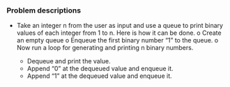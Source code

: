 ### Problem descriptions

- Take an integer n from the user as input and use a queue to print
  binary values of each integer from 1 to n. Here is how it can be
  done.
  o Create an empty queue
  o Enqueue the first binary number “1” to the queue.
  o Now run a loop for generating and printing n binary
  numbers.
 
  - Dequeue and print the value.
  - Append “0” at the dequeued value and enqueue it.
  - Append “1” at the dequeued value and enqueue it.